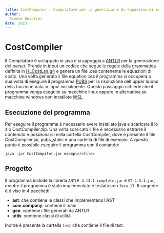 ```yaml
---
title: CostCompiler - Compilatore per la generazione di equazioni di costo
author:
  Simone Boldrini 
date: 2023
---
```


# CostCompiler
Il Compilatore é sviluppato in java e si appoggia a [ANTLR](https://www.antlr.org/) per la generazione del parser.
Prende in input un codice che segue le regole della grammatica definita in [HLCostLan.g4](https://github.com/minosse99/CostCompiler/blob/master/src/HLCostLan.g4) e genera un file .ces contenente le equazioni di costo.
Una volta generato il file equation.ces il programma si occuperá a sua volta di eseguire il programma [PUBS](http://costa.fdi.ucm.es/pubs/) per la risoluzione dell'upper buond della funzione data in input inizialmente.
Questo passaggio richiede che il programma venga eseguito su macchine linux oppure in alternativa su macchine windows con installato [WSL](https://docs.microsoft.com/it-it/windows/wsl/install-win10).

## Esecuzione del programma
Per eseguire il programma é necessario avere installato java e scaricare il lo zip CostCompiler.zip.
Una volta scaricato il file é necessario estrarre il contenuto e posizionarsi nella cartella CostCompiler, dove é presente il file CostCompiler.jar, pubs_static e una cartella di file di esempio.
A questo punto é possibile eseguire il programma con il comando:
```
java -jar CostCompiler.jar example/<file>
 ```

## Progetto 
Il programma include la libreria `ANTLR 4.13.1-complete.jar` e `ST-4.3.1.jar`, mentre il programma é stato implementato e testato con `Java 17`.
Il sorgente é diviso in 4 pacchetti:
- **ast**: che contiene le classi che implementano l'AST
- **com.company**: contiene il main 
- **gen**: contiene i file generati da ANTLR
- **utils**: contiene classi di utilitá

Inoltre é presente la cartella `test` che contiene il file di test.



